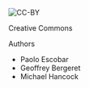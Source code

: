 ![CC-BY](https://mirrors.creativecommons.org/presskit/buttons/88x31/svg/by.svg)

Creative Commons

Authors
- Paolo Escobar
- Geoffrey Bergeret
- Michael Hancock